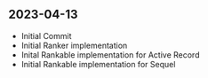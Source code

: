 ## 2023-04-13 
* Initial Commit
* Initial Ranker implementation
* Inital Rankable implementation for Active Record
* Initial Rankable implementation for Sequel
